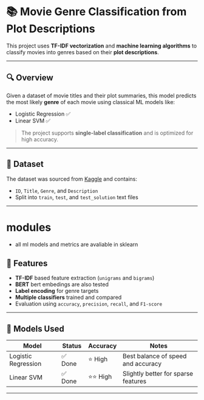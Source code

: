 # 📚 Movie Genre Classification from Plot Descriptions

This project uses **TF-IDF vectorization** and **machine learning algorithms** to classify movies into genres based on their **plot descriptions**.

---

## 🔍 Overview

Given a dataset of movie titles and their plot summaries, this model predicts the most likely **genre** of each movie using classical ML models like:

- Logistic Regression ✅  
- Linear SVM ✅  

> The project supports **single-label classification** and is optimized for high accuracy.

---

## 📁 Dataset

The dataset was sourced from [Kaggle](https://www.kaggle.com/datasets/hijest/genre-classification-dataset-imdb) and contains:
- `ID`, `Title`, `Genre`, and `Description`
- Split into `train`, `test`, and `test_solution` text files

---
# modules
- all ml models and metrics  are avaliable in sklearn 
## 🧠 Features

- **TF-IDF** based feature extraction (`unigrams` and `bigrams`)
- **BERT** bert embedings are also tested 
- **Label encoding** for genre targets
- **Multiple classifiers** trained and compared
- Evaluation using `accuracy`, `precision`, `recall`, and `F1-score`

---

## 🧪 Models Used

| Model               | Status    | Accuracy | Notes                                |
|--------------------|-----------|----------|--------------------------------------|
| Logistic Regression | ✅ Done   | ⭐ High  | Best balance of speed and accuracy   |
| Linear SVM          | ✅ Done   | ⭐⭐ High | Slightly better for sparse features  |


---
